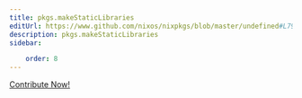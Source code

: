 ```yaml
---
title: pkgs.makeStaticLibraries
editUrl: https://www.github.com/nixos/nixpkgs/blob/master/undefined#L79C25
description: pkgs.makeStaticLibraries
sidebar:

    order: 8
---
```


<a href="https://www.github.com/nixos/nixpkgs/blob/master/undefined#L79C25">Contribute Now!</a>



